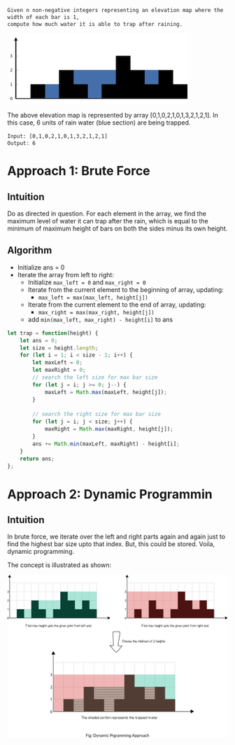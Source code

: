 ```
Given n non-negative integers representing an elevation map where the width of each bar is 1, 
compute how much water it is able to trap after raining.
```

![alt text](https://github.com/Nadav35/Coding_Practice/blob/master/assets/rainwatertrap.png "image 1")

The above elevation map is represented by array [0,1,0,2,1,0,1,3,2,1,2,1]. In this case, 6 units of rain water (blue section) are being trapped.

```
Input: [0,1,0,2,1,0,1,3,2,1,2,1]
Output: 6
```

# **Approach 1: Brute Force**
## **Intuition**

Do as directed in question. For each element in the array, we find the maximum level of water it can trap after the rain, which is equal to the minimum of maximum height of bars on both the sides minus its own height.

## **Algorithm**
  * Initialize ans = 0
  * Iterate the array from left to right:
    * Initialize ```max_left = 0``` and ```max_right = 0```
    * Iterate from the current element to the beginning of array, updating:
      * ```max_left = max(max_left, height[j])```
    * Iterate from the current element to the end of array, updating:
      * ```max_right = max(max_right, height[j])```
    * add ```min(max_left, max_right) - height[i]``` to ans

```javascript
let trap = function(height) {
    let ans = 0;
    let size = height.length;
    for (let i = 1; i < size - 1; i++) {
        let maxLeft = 0;
        let maxRight = 0;
        // search the left size for max bar size
        for (let j = i; j >= 0; j--) {
            maxLeft = Math.max(maxLeft, height[j]);
        }
        
        // search the right size for max bar size
        for (let j = i; j < size; j++) {
            maxRight = Math.max(maxRight, height[j]);
        }
        ans += Math.min(maxLeft, maxRight) - height[i];
    }
    return ans;
};
```

# **Approach 2: Dynamic Programmin**
## **Intuition**

In brute force, we iterate over the left and right parts again and again just to find the highest bar size upto that index. But, this could be stored. Voila, dynamic programming.

The concept is illustrated as shown:

![alt-text](https://github.com/Nadav35/Coding_Practice/blob/master/assets/trapping_rain_water.png "image 2")